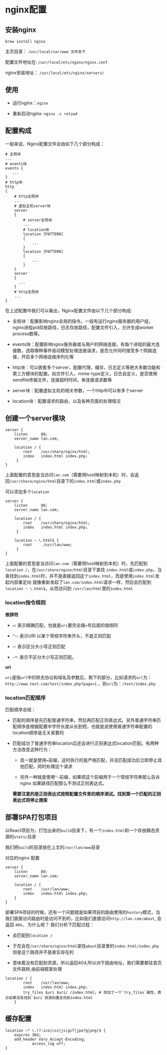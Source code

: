 # nginx配置

## 安装nginx

`brew install nginx`

主页目录： `/usr/local/var/www 文件夹下`

配置文件地址在: `/usr/local/etc/nginx/nginx.conf`

nginx安装地址： `/usr/local/etc/nginx/servers/`

## 使用

- 运行nginx：`nginx`

- 重新启动nginx: `nginx -s reload`

## 配置构成

一般来说，Nginx配置文件会由如下几个部分构成：

```
# 全局块
...              
# events块
events {         
   ...
}
# http块
http      
{
    # http全局块
    ...   
    # 虚拟主机server块
    server        
    { 
        # server全局块
        ...       
        # location块
        location [PATTERN]   
        {
            ...
        }
        location [PATTERN] 
        {
            ...
        }
    }
    server
    {
      ...
    }
    # http全局块
    ...     
}
```

在上述配置中我们可以看出，Nginx配置文件由以下几个部分构成:

- 全局块：配置影响nginx全局的指令。一般有运行nginx服务器的用户组，nginx进程pid存放路径，日志存放路径，配置文件引入，允许生成worker process数等。

- events块：配置影响nginx服务器或与用户的网络连接。有每个进程的最大连接数，选取哪种事件驱动模型处理连接请求，是否允许同时接受多个网路连接，开启多个网络连接序列化等

- http块：可以嵌套多个server，配置代理，缓存，日志定义等绝大多数功能和第三方模块的配置。如文件引入，mime-type定义，日志自定义，是否使用sendfile传输文件，连接超时时间，单连接请求数等

- server块：配置虚拟主机的相关参数，一个http中可以有多个server

- location块：配置请求的路由，以及各种页面的处理情况

## 创建一个server模块

```
server {
    listen      80;
    server_name lan.com;    
    
    location / {
        root    /usr/share/nginx/html;    
        index   index.html index.php;
     }
}
```

上面配置的意思是当访问`lan.com`（需要用host映射到本机）时，会返回`/usr/share/nginx/html`目录下的`index.html`或`index.php`


可以添加多个`location`

```
server {
    listen      80;
    server_name lan.com;    
    
    location / {
        root    /usr/share/nginx/html;    
        index   index.html index.php;
     }
    
    location ~ \.html$ {
        root     /usr/lan/www;
     }
}
```

上面配置的意思是当访问`lan.com`（需要用host映射到本机）时，先匹配到`location /`，在`/usr/share/nginx/html`目录下查找
`index.html`或`index.php`，当查找到`index.html`时，并不是直接返回这个`index.html`，而是使用`index.html`发起内部重定向
就像重新发起了`lan.com/index.html`请求一样，然后会匹配到`location ~ \.html$`，从而访问到
`/usr/lan/html`里的`index.html`


### location指令规则

**修辞符**

- `=`: 表示精确匹配，也就是`uri`要完全跟`=`号后面的值相同

- `^~`: 表示URI 以某个常规字符串开头，不是正则匹配

- `~`: 表示区分大小写正则匹配

- `~*`: 表示不区分大小写正则匹配。

**uri**

`uri`是指`url`中的除去协议和域名及参数后，剩下的部分，比如请求的`url`为：`http://www.test.com/test/index.php?page=1` ，则`uri`为：`/test/index.php`

### location匹配顺序

匹配顺序总结：

- 匹配的顺序是先匹配普通字符串，然后再匹配正则表达式。另外普通字符串匹配顺序是根据配置中字符长度从长到短，也就是说使用普通字符串配置的location顺序是无关紧要的
  
- 匹配成功了普通字符串location后还会进行正则表达式location匹配。有两种方法改变这种行为：

  - 其一就是使用`=`前缀，这时执行的是严格匹配，并且匹配成功后立即停止其他匹配，同时处理这个请求
  
  - 另外一种就是使用`^~`前缀，如果把这个前缀用于一个常规字符串那么告诉nginx 如果路径匹配那么不测试正则表达式。
  
  **需要注意的是正则表达式按照配置文件里的顺序测试。找到第一个匹配的正则表达式将停止搜索**

## 部署SPA打包项目

以React项目为，打包出来的`build`目录下，有一个`index.html`和一个存放静态资源的`static`目录

我们把`build`的目录放在上文的`/usr/lan/www`目录

对应的nginx 配置

```
server {
    listen      80;
    server_name lan.com;    
    
    location / {
        root    /usr/lan/www;    
        index   index.html index.php;
    }
}
```

部署SPA项目的时候，还有一个问题就是如果项目的路由使用的`hostory`模式，当我们直接访问路由时是访问不到的，比如我们直接访问`http://lan.com/about`,
会返回 `404`， 为什么呢？ 我们分析下匹配过程：

- 会匹配到`location /`

- 于在会在`/usr/share/nginx/html`录找`about`目录里的`index.html/index.php`但是这个路径并不是直实存在的

- 意味着没有匹配到资源，所以返回404,所以对于路由地址，我们需要都往首页文件跳转,由前端框架处理

```
location / {
        root    /usr/lan/www;    
        index   index.html index.php;
        try_files $uri $uri/ /index.html; # 添加了一个`try_files`属性，表示如果没有找到`$uri`资源则重定向到index.html
    }
```

## 缓存配置

```
location ~* \.(?:ico|css|js|gif|jpe?g|png)$ {
    expires 30d;
    add_header Vary Accept-Encoding;
            access_log off;
}

```